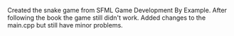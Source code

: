 Created the snake game from SFML Game Development By Example.
After following the book the game still didn't work. Added changes to the main.cpp but still have minor problems.
